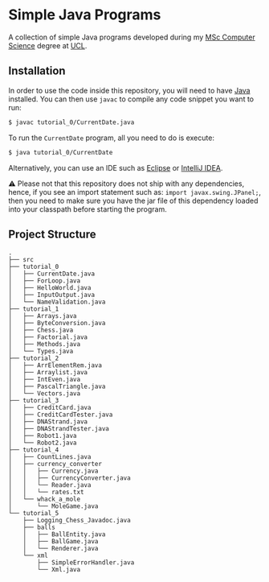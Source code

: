 # Simple Java Programs

A collection of simple Java programs developed during my [MSc Computer Science](https://www.ucl.ac.uk/prospective-students/graduate/taught-degrees/computer-science-msc) degree at [UCL](https://www.ucl.ac.uk/).

## Installation
In order to use the code inside this repository, you will need to have [Java](https://www.java.com/en/download/) installed. You can then use `javac` to compile any code snippet you want to run:

```sh
$ javac tutorial_0/CurrentDate.java
```

To run the `CurrentDate` program, all you need to do is execute:
```sh
$ java tutorial_0/CurrentDate
```

Alternatively, you can use an IDE such as [Eclipse](https://www.eclipse.org/downloads/) or [IntelliJ IDEA](https://www.jetbrains.com/idea/).

:warning: Please not that this repository does not ship with any dependencies, hence, if you see an import statement such as: `import javax.swing.JPanel;`, then you need to make sure you have the jar file of this dependency loaded into your classpath before starting the program.

## Project Structure

```
.
├── src
├── tutorial_0
│   ├── CurrentDate.java
│   ├── ForLoop.java
│   ├── HelloWorld.java
│   ├── InputOutput.java
│   └── NameValidation.java
├── tutorial_1
│   ├── Arrays.java
│   ├── ByteConversion.java
│   ├── Chess.java
│   ├── Factorial.java
│   ├── Methods.java
│   └── Types.java
├── tutorial_2
│   ├── ArrElementRem.java
│   ├── Arraylist.java
│   ├── IntEven.java
│   ├── PascalTriangle.java
│   └── Vectors.java
├── tutorial_3
│   ├── CreditCard.java
│   ├── CreditCardTester.java
│   ├── DNAStrand.java
│   ├── DNAStrandTester.java
│   ├── Robot1.java
│   └── Robot2.java
├── tutorial_4
│   ├── CountLines.java
│   ├── currency_converter
│   │   ├── Currency.java
│   │   ├── CurrencyConverter.java
│   │   └── Reader.java
│   │   └── rates.txt
│   └── whack_a_mole
│       └── MoleGame.java
└── tutorial_5
    ├── Logging_Chess_Javadoc.java
    ├── balls
    │   ├── BallEntity.java
    │   ├── BallGame.java
    │   └── Renderer.java
    └── xml
        ├── SimpleErrorHandler.java
        └── Xml.java
```
